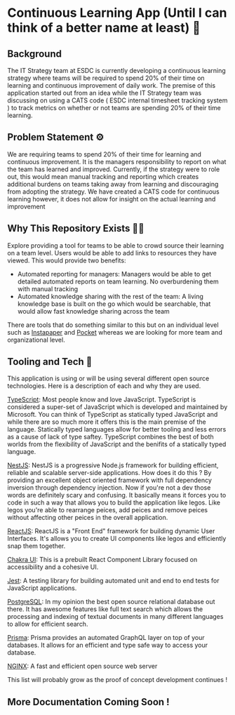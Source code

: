 # Continuous Learning App (Until I can think of a better name at least) 🎒

## Background 

The IT Strategy team at ESDC is currently developing a continuous learning strategy where teams will be required to spend 20% of their time on learning and continuous improvement of daily work. The premise of this application started out from an idea while the IT Strategy team was discussing on using a CATS code ( ESDC internal timesheet tracking system ) to track metrics on whether or not teams are spending 20% of their time learning. 

## Problem Statement ⚙️

We are requiring teams to spend 20% of their time for learning and continuous improvement. It is the managers responsibility to report on what the team has learned and improved. Currently, if the strategy were to role out, this would mean manual tracking and reporting which creates additional burdens on teams taking away from learning and discouraging from adopting the strategy. We have created a CATS code for continuous learning however, it does not allow for insight on the actual learning and improvement


## Why This Repository Exists 🤷‍♂️

Explore providing a tool for teams to be able to crowd source their learning on a team level. Users would be able to add links to resources they have viewed. This would provide two benefits:

- Automated reporting for managers: Managers would be able to get detailed automated reports on team learning. No overburdening them with manual tracking
- Automated knowledge sharing with the rest of the team: A living knowledge base is built on the go which would be searchable, that would allow fast knowledge sharing across the team

There are tools that do something similar to this but on an individual level such as [Instapaper](https://www.instapaper.com/) and [Pocket](https://github.com/Pocket) whereas we are looking for more team and organizational level.


## Tooling and Tech 🧰

This application is using or will be using several different open source technologies. Here is a description of each and why they are used.


[TypeScript](https://www.typescriptlang.org/): Most people know and love JavaScript. TypeScript is considered a super-set of JavaScript which is developed and maintained by Microsoft. You can think of TypeScript as statically typed JavaScript and while there are so much more it offers this is the main premise of the language. Statically typed languages allow for better tooling and less errors as a cause of lack of type saftey. TypeScript combines the best of both worlds from the flexibility of JavaScript and the benifits of a statically typed language.

[NestJS](https://nestjs.com/): NestJS is a progressive Node.js framework for building efficient, reliable and scalable server-side applications. How does it do this ? By providing an excellent object oriented framework with full dependency inversion through dependency injection. Now if you're not a dev those words are definitely scary and confusing. It basically means it forces you to code in such a way that allows you to build the application like legos. Like legos you're able to rearrange peices, add peices and remove peices without affecting other peices in the overall application. 

[ReactJS](https://reactjs.org/): ReactJS is a "Front End" framework for building dynamic User Interfaces. It's allows you to create UI components like legos and efficiently snap them together.

[Chakra UI](https://chakra-ui.com/): This is a prebuilt React Component Library focused on accessibility and a cohesive UI.

[Jest](https://jestjs.io/): A testing library for building automated unit and end to end tests for JavaScript applications.

[PostgreSQL](https://www.postgresql.org/): In my opinion the best open source relational database out there. It has awesome features like full text search which allows the processing and indexing of textual documents in many different languages to allow for efficient search. 

[Prisma](https://www.prisma.io/): Prisma provides an automated GraphQL layer on top of your databases. It allows for an efficient and type safe way to access your database.

[NGINX](https://www.nginx.com/): A fast and efficient open source web server




This list will probably grow as the proof of concept development continues ! 


## More Documentation Coming Soon ! 